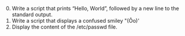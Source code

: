 0.  Write a script that prints “Hello, World”, followed by a new line to the standard output. 
1. Write a script that displays a confused smiley "(Ôo)'
2. Display the content of the /etc/passwd file.
